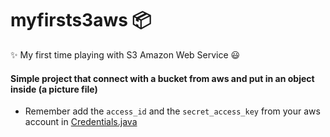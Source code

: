 # myfirsts3aws 📦
✨ My first time playing with S3 Amazon Web Service   😃

#### Simple project that connect with a bucket from aws and put in an object inside (a picture file)

- Remember add the `access_id` and the `secret_access_key` from your aws account in [Credentials.java](https://github.com/kenluzuriaga0/myfirsts3aws/blob/main/src/main/java/com/nek/Credentials.java)

